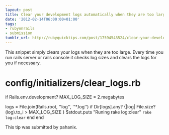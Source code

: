```yaml
---
layout: post
title: Clear your development logs automatically when they are too large
date: '2012-02-14T06:00:00+01:00'
tags:
- rubyonrails
- submission
tumblr_url: http://rubyquicktips.com/post/17594543524/clear-your-development-logs-automatically-when
---
```

This snippet simply clears your logs when they are too large. Every time you run rails server or rails console it checks log sizes and clears the logs for you if necessary.


  # config/initializers/clear_logs.rb

if Rails.env.development?
  MAX_LOG_SIZE = 2.megabytes
  
  logs = File.join(Rails.root, ''log'', ''*.log'')
  if Dir[logs].any? {|log| File.size?(log).to_i > MAX_LOG_SIZE }
    $stdout.puts "Runing rake log:clear"
    `rake log:clear`
  end 
end


This tip was submitted by pahanix.
